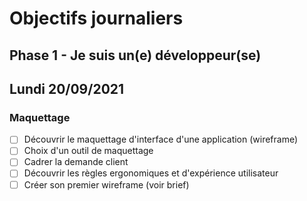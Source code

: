 # Objectifs journaliers

## Phase 1 - Je suis un(e) développeur(se)

## Lundi 20/09/2021

### Maquettage

* [ ] Découvrir le maquettage d'interface d'une application (wireframe)
* [ ] Choix d'un outil de maquettage
* [ ] Cadrer la demande client
* [ ] Découvrir les règles ergonomiques et d'expérience utilisateur
* [ ] Créer son premier wireframe (voir brief)
